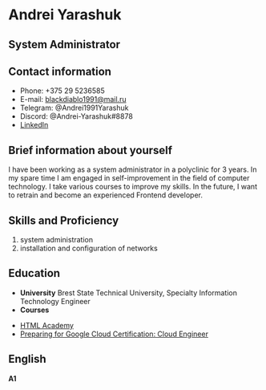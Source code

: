 # **Andrei Yarashuk**

## **System Administrator**

## **Contact information**

* Phone: +375 29 5236585
* E-mail: blackdiablo1991@mail.ru
* Telegram: @Andrei1991Yarashuk
* Discord: @Andrei-Yarashuk#8878
* [LinkedIn](https://www.linkedin.com/in/%D0%B0%D0%BD%D0%B4%D1%80%D0%B5%D0%B9-%D1%8F%D1%80%D0%BE%D1%88%D1%83%D0%BA/)

## **Brief information about yourself**

I have been working as a system administrator in a polyclinic for 3 years.
In my spare time I am engaged in self-improvement in the field of computer technology.
I take various courses to improve my skills. In the future,
I want to retrain and become an experienced Frontend developer.

## **Skills and Proficiency**

1. system administration
2. installation and configuration of networks

## **Education**

* **University** Brest State Technical University, Specialty Information Technology Engineer
* **Courses** 
+ [HTML Academy](https://htmlacademy.ru/)
+ [Preparing for Google Cloud Certification: Cloud Engineer](https://coursera.org/share/7057d226ec4750ce4cd1a5999c8b8aeb)


## **English**

**A1** 

